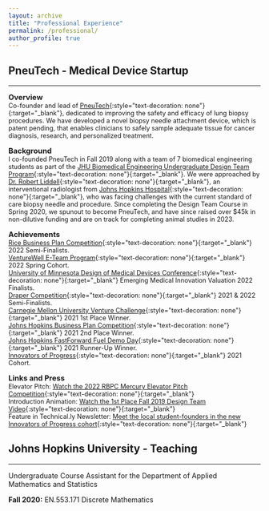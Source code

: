 ```yaml
---
layout: archive
title: "Professional Experience"
permalink: /professional/
author_profile: true
---
```


## PneuTech - Medical Device Startup 
---
<span style="font-size:1.05em;">**Overview**</span>  
<span style="font-size:0.9em;">
Co-founder and lead of [PneuTech](http://www.pneutechmed.com/){:style="text-decoration: none"}{:target="_blank"}, dedicated to improving the safety and efficacy of lung biopsy procedures. We have developed a novel biopsy needle attachment device, which is patent pending, that enables clinicians to safely sample adequate tissue for cancer diagnosis, research, and personalized treatment.

<span style="font-size:1.05em;">**Background**</span>  
<span style="font-size:0.9em;">
I co-founded PneuTech in Fall 2019 along with a team of 7 biomedical engineering students as part of the [JHU Biomedical Engineering Undergraduate Design Team Program](https://www.bme.jhu.edu/academics/bme-design/undergraduate-design-team/){:style="text-decoration: none"}{:target="_blank"}. We were approached by [Dr. Robert Liddell](https://www.hopkinsmedicine.org/profiles/details/robert-liddell){:style="text-decoration: none"}{:target="_blank"}, an interventional radiologist from [Johns Hopkins Hospital](https://www.hopkinsmedicine.org/the_johns_hopkins_hospital/){:style="text-decoration: none"}{:target="_blank"}, who was facing challenges with the current standard of care biopsy needle and procedure. Since completing the Design Team Course in Spring 2020, we spunout to become PneuTech, and have since raised over $45k in non-dilutive funding and are on track for completing animal studies in 2023.

<span style="font-size:1.05em;">**Achievements**</span>  
<span style="font-size:0.9em;">
[Rice Business Plan Competition](https://rbpc.rice.edu/){:style="text-decoration: none"}{:target="_blank"} 2022 Semi-Finalists.  
[VentureWell E-Team Program](https://venturewell.org/){:style="text-decoration: none"}{:target="_blank"} 2022 Spring Cohort.  
[University of Minnesota Design of Medical Devices Conference](https://dmd.umn.edu/){:style="text-decoration: none"}{:target="_blank"} Emerging Medical Innovation Valuation 2022 Finalists.  
[Draper Competition](https://www.smith.edu/academics/conway-center/entrepreneurship/draper-competition){:style="text-decoration: none"}{:target="_blank"} 2021 & 2022 Semi-Finalists.  
[Carnegie Mellon University Venture Challenge](https://www.cmuvc.com/){:style="text-decoration: none"}{:target="_blank"} 2021 1st Place Winner.  
[Johns Hopkins Business Plan Competition](https://hopstart.jhu.edu/){:style="text-decoration: none"}{:target="_blank"} 2021 2nd Place Winner.  
[Johns Hopkins FastForward Fuel Demo Day](https://ventures.jhu.edu/programs-services/fastforward-u/){:style="text-decoration: none"}{:target="_blank"} 2021 Runner-Up Winner.  
[Innovators of Progress](https://innovatorsofprogress.org/){:style="text-decoration: none"}{:target="_blank"} 2021 Cohort.  

<span style="font-size:1.05em;">**Links and Press**</span>  
<span style="font-size:0.9em;">
Elevator Pitch: [Watch the 2022 RBPC Mercury Elevator Pitch Competition](https://www.youtube.com/watch?v=F1WtfAWSkyQ&list=PLci14wOQWQgc8iP-cq7g6lKtA1gEYqD18&index=32){:style="text-decoration: none"}{:target="_blank"}  
Introduction Animation: [Watch the 1st Place Fall 2019 Design Team Video](https://youtu.be/uJuxu9JJKd0){:style="text-decoration: none"}{:target="_blank"}  
Feature in Technical.ly Newsletter: [Meet the local student-founders in the new Innovators of Progress cohort](https://technical.ly/startups/innovators-of-progress-cohort/){:style="text-decoration: none"}{:target="_blank"}  

  
## Johns Hopkins University - Teaching 
---

Undergraduate Course Assistant for the Department of Applied Mathematics and Statistics

**Fall 2020:** EN.553.171 Discrete Mathematics
